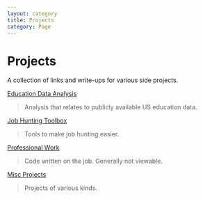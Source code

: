 ```yaml
---
layout: category
title: Projects
category: Page
---
```


# Projects

A collection of links and write-ups for various side projects.

[Education Data Analysis](/posts/US_Education_Data.html)

> Analysis that relates to publicly available US education data.

[Job Hunting Toolbox](/posts/Job_Hunting_Toolbox.html)

> Tools to make job hunting easier.

[Professional Work](/posts/Professional_Work.html)

> Code written on the job. Generally not viewable.

[Misc Projects](/posts/Misc_Projects.html)

> Projects of various kinds.
